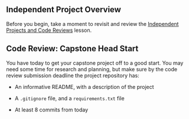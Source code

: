 ## Independent Project Overview
Before you begin, take a moment to revisit and review the [Independent Projects and Code Reviews](https://www.learnhowtoprogram.com/introduction-to-programming/getting-started-at-epicodus/independent-projects-and-code-reviews) lesson.

## Code Review: Capstone Head Start
You have today to get your capstone project off to a good start. You may need some time for research and planning, but make sure by the code review submission deadline the project repository has:

- An informative README, with a description of the project

-  A `.gitignore` file, and a `requirements.txt` file

- At least 8 commits from today
